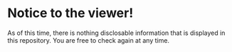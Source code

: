 # Notice to the viewer!
As of this time, there is nothing disclosable information that is displayed in this repository.
You are free to check again at any time.
